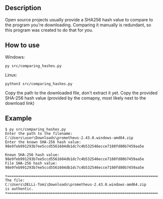 ## Description
Open source projects usually provide a SHA256 hash value to compare to the program you're downloading. Comparing it manually is redundant, so this program was created to do that for you.
## How to use
Windows:
```
py src/comparing_hashes.py
```
Linux:
```
python3 src/comparing_hashes.py
```
Copy the path to the downloaded file, don't extract it yet.
Copy the provided SHA-256 hash value (provided by the comapny, most likely next to the download link)

## Example
```
$ py src/comparing_hashes.py
Enter the path to the filename:
C:\Users\user\Downloads\prometheus-2.43.0.windows-amd64.zip
Enter the known SHA-256 hash value:
98e9feb991293b7ee5ccd5561604db1dc7c4b532546ecce7180fd80b7459aa5e

Known SHA-256 hash value: 98e9feb991293b7ee5ccd5561604db1dc7c4b532546ecce7180fd80b7459aa5e
File SHA-256 hash value: 98e9feb991293b7ee5ccd5561604db1dc7c4b532546ecce7180fd80b7459aa5e

+==================================================================================================+ 
The file: 
C:\Users\DELLi-Tomi\Downloads\prometheus-2.43.0.windows-amd64.zip 
is authentic. 
+==================================================================================================+

```
